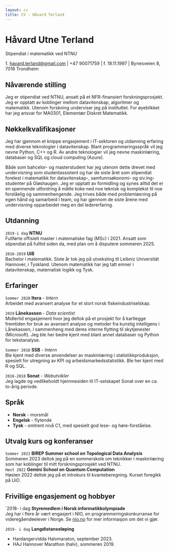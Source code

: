 ```yaml
---
layout: cv
title: CV - Håvard Terland
---
```

# Håvard Utne Terland
Stipendiat i matematikk ved NTNU

<div id="webaddress">
1. <a href="havard.terland@gmail.com">havard.terland@gmail.com</a> | +47 90071759 | f. 18.11.1997 | Bynesveien 8, 7018 Trondheim
</div>


## Nåværende stilling

Jeg er stipendiat ved NTNU, ansatt på et NFR-finansiert forskningsprosjekt. Jeg er opptatt av koblinger mellom datavitenskap, algoritmer og matematikk. Utenom forskning underviser jeg på instituttet. For øyeblikket har jeg ansvar for MA0301, Elementær Diskret Matematikk. 

## Nøkkelkvalifikasjoner
Jeg har gjennom et knippe engasjement i IT-sektoren og utdanning erfaring med diverse teknologier i datavitenskap. Blant programmeringsspråk vil jeg nevne Python, C++ og R. Av andre teknologier vil jeg nevne maskinlæring, databaser og SQL og cloud computing (Azure). 

Både som bahcelor- og masterstudent har jeg utenom dette drevet med undervisning som studentassistent og har de siste året som stipendiat forelest i matematikk for datavitenskap-, samfunnsøkonomi- og siv.ing-studenter på Gløshaugen. Jeg er opptatt av formidling og synes alltid det er en spennende utfordring å måtte koke ned noe teknisk og komplekst til noe forståelig og sammenhengende. Jeg trives både med problemløsning på egen hånd og samarbeid i team, og har gjennom de siste årene med undervisning opparbeidet meg en del ledererfaring. 

## Utdanning

`2019-i dag`
__NTNU__ \
Fullførte offisielt master i matematiske fag (MSc) i 2021. Ansatt som stipendiat på fulltid siden da, med plan om å disputere sommeren 2025.

`2016-2019`
__UiB__ \
Bachelor i matematikk. Siste år tok jeg på utveksling til Leibniz Universität Hannover, i Tyskland. Utenom matematikk har jeg tatt emner i datavitenskap, matematisk logikk og Tysk.

## Erfaringer

`Sommer 2020` **Itera** - *Intern* \
Arbeidet med avansert analyse for et stort norsk fiskeindustriselskap. 

`2019`
__Lånekassen__ - *Data scientist* \
Midlertid engasjement hvor jeg deltok på et prosjekt for å kartlegge fremtiden for bruk av avansert analyse og metoder fra kunstig intelligens i Lånekassen, i sammenheng med deres interne flytting til skytjenester (Microsoft). Jeg ble her bedre kjent med blant annet databaser og Python for tekstanalyse.

`Sommer 2018` __SSB__ - *Intern* \
Ble kjent med diverse anvendelser av maskinlæring i statistikkproduksjon, spesielt for utregning av KPI og arbeidsmarkedsstatistikk. Ble her kjent med R og SQL.

`2016-2018` __Sonat__ - *Webutvikler* \
Jeg lagde og vedlikeholdt hjemmesiden til IT-selskapet Sonat over en ca. to-årig periode.

## Språk
- __Norsk__ - morsmål
- __Engelsk__ - flytende
- __Tysk__ - omtrent nivå C1, med spesielt god lese- og høre-forståelse.

## Utvalg kurs og konferanser
`Sommer 2023` __BIREP Summer school on Topological Data Analysis__ \
Sommeren 2023 deltok jeg på en sommerskole om teknikker i maskinlæring som har koblinger til mitt forskningsprosjekt ved NTNU. \
`Høst 2022` __Gemini School on Quantum Computation__ \
Høsten 2022 deltok jeg på et introkurs til kvanteberegning. Kurset foregikk på UiO.


## Frivillige engasjement og hobbyer

`2018- i dag
__Styremedlem i Norsk informatikkolympiade__\
Jeg har i flere år vært engasjert i NIO, en programmeringskonkurranse for videregåendeelever i Norge. Se <a href="nio.no">nio.no</a> for mer informasjon om det vi gjør.

`2019- i dag` __Langdistanseløping__ 
- Hardangervidda Halvmaraton, september 2023.
- HAJ Hannover Marathon (halv), sommeren 2019.





<!-- ### Footer

Last updated: May 2013 -->


